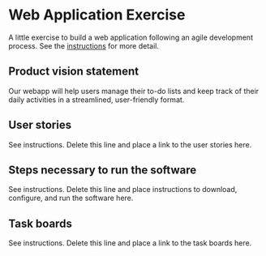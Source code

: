 # Web Application Exercise

A little exercise to build a web application following an agile development process. See the [instructions](instructions.md) for more detail.

## Product vision statement

Our webapp will help users manage their to-do lists and keep track of their daily activities in a streamlined, user-friendly format.

## User stories

See instructions. Delete this line and place a link to the user stories here.

## Steps necessary to run the software

See instructions. Delete this line and place instructions to download, configure, and run the software here.

## Task boards

See instructions. Delete this line and place a link to the task boards here.
